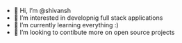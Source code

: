 - 👋 Hi, I’m @shivansh
- 👀 I’m interested in developnig full stack applications
- 🌱 I’m currently learning everything :)
- 💞️ I’m looking to contibute more on open source projects

<!---
shivansh4/shivansh4 is a ✨ special ✨ repository because its `README.md` (this file) appears on your GitHub profile.
You can click the Preview link to take a look at your changes.
--->
